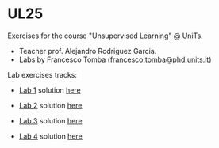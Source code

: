 # UL25
Exercises for the course "Unsupervised Learning" @ UniTs. 

- Teacher prof. Alejandro Rodriguez Garcia.  
- Labs by Francesco Tomba (francesco.tomba@phd.units.it)

Lab exercises tracks:

- [Lab 1](lab1.pdf) solution [here](Notebooks/Lab1-DataGeneration.ipynb)

- [Lab 2](lab2.pdf) solution [here](Notebooks/Lab2-PCA.ipynb)

- [Lab 3](lab3.pdf) solution [here](Notebooks/Lab3-Isomap.ipynb)

- [Lab 4](lab4.pdf) solution [here](Notebooks/Lab4-KernelPCA.ipynb)
